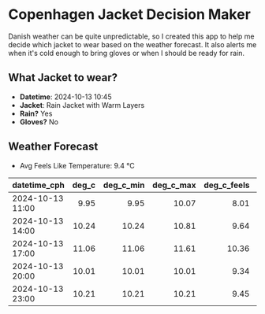 
# Copenhagen Jacket Decision Maker

Danish weather can be quite unpredictable, so I created this app to help me decide which jacket to wear based on the weather forecast. 
It also alerts me when it's cold enough to bring gloves or when I should be ready for rain.

## What Jacket to wear?

- **Datetime**: 2024-10-13 10:45
- **Jacket**: Rain Jacket with Warm Layers
- **Rain?** Yes
- **Gloves?** No

## Weather Forecast
- Avg Feels Like Temperature: 9.4 °C

| datetime_cph     |   deg_c |   deg_c_min |   deg_c_max |   deg_c_feels | weather   | wind   | rain   |
|:-----------------|--------:|------------:|------------:|--------------:|:----------|:-------|:-------|
| 2024-10-13 11:00 |    9.95 |        9.95 |       10.07 |          8.01 | Rain      | Low    | Low    |
| 2024-10-13 14:00 |   10.24 |       10.24 |       10.81 |          9.64 | Rain      | Low    | Low    |
| 2024-10-13 17:00 |   11.06 |       11.06 |       11.61 |         10.36 | Rain      | Low    | Low    |
| 2024-10-13 20:00 |   10.01 |       10.01 |       10.01 |          9.34 | Rain      | Low    | Low    |
| 2024-10-13 23:00 |   10.21 |       10.21 |       10.21 |          9.45 | Clouds    | Low    | None   |
        
